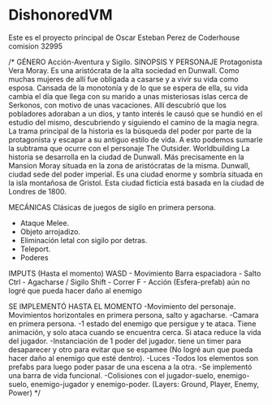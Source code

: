 # DishonoredVM
Este es el proyecto principal de Oscar Esteban Perez de Coderhouse comision 32995

/*
GÉNERO
Acción-Aventura y Sigilo.
SINOPSIS Y PERSONAJE
Protagonista Vera Moray. Es una aristócrata de la alta sociedad en Dunwall. Como muchas
mujeres de allí fue obligada a casarse y a vivir su vida como esposa.
Cansada de la monotonía y de lo que se espera de ella, su vida cambia el día que llega con
su marido a unas misteriosas islas cerca de Serkonos, con motivo de unas vacaciones. Allí
descubrió que los pobladores adoraban a un dios, y tanto interés le causó que se hundió en
el estudio del mismo, descubriendo y siguiendo el camino de la magia negra.
La trama principal de la historia es la búsqueda del poder por parte de la
protagonista y escapar a su antiguo estilo de vida. A esto podemos sumarle la subtrama que
ocurre con el personaje The Outsider.
Worldbuilding
La historia se desarrolla en la ciudad de Dunwall. Más precisamente en la Mansion Moray
situada en la zona de aristócratas de la misma.
Dunwall, ciudad sede del poder imperial. Es una ciudad enorme y sombría situada en la isla
montañosa de Gristol.
Esta ciudad ficticia está basada en la ciudad de Londres de 1800.


MECÁNICAS
Clásicas de juegos de sigilo en primera persona.
- Ataque Melee.
- Objeto arrojadizo.
- Eliminación letal con sigilo por detras.
- Teleport.
- Poderes


IMPUTS (Hasta el momento)
WASD - Movimiento
Barra espaciadora - Salto
Ctrl - Agacharse / Sigilo
Shift - Correr
F - Acción (Esfera-prefab) aún no logré que pueda hacer daño al enemigo


SE IMPLEMENTÓ HASTA EL MOMENTO
-Movimiento del personaje. Movimientos horizontales en primera persona, salto y
agacharse.
-Camara en primera persona.
-1 estado del enemigo que persigue y te ataca. Tiene animación, y solo ataca cuando
se encuentra cerca. Si ataca reduce la vida del jugador.
-Instanciación de 1 poder del jugador. tiene un timer para desaparecer y otro para
evitar que se espamee (No logré aun que pueda hacer daño al enemigo que esté
dentro).
-Luces
-Todos los elementos son prefabs para luego poder pasar de una escena a la otra.
-Se implementó una barra de vida funcional.
-Colisiones con el jugador-suelo, enemigo-suelo, enemigo-jugador y enemigo-poder.
(Layers: Ground, Player, Enemy, Power)
*/
